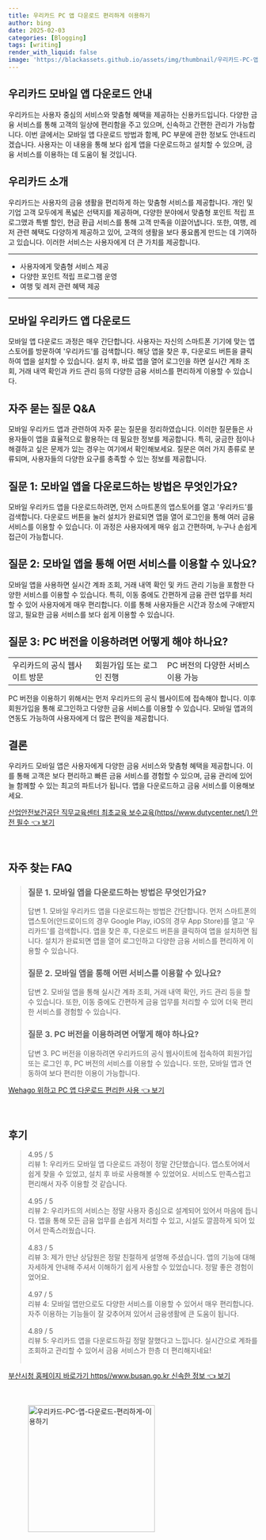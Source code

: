 ```yaml
---
title: 우리카드 PC 앱 다운로드 편리하게 이용하기
author: bing
date: 2025-02-03
categories: [Blogging]
tags: [writing]
render_with_liquid: false
image: 'https://blackassets.github.io/assets/img/thumbnail/우리카드-PC-앱-다운로드-편리하게-이용하기.webp'
---
```



<h2 id='우리카드_app_다운로드_안내'>우리카드 모바일 앱 다운로드 안내</h2>

<p>우리카드는 사용자 중심의 서비스와 맞춤형 혜택을 제공하는 신용카드입니다. 다양한 금융 서비스를 통해 고객의 일상에 편리함을 주고 있으며, 신속하고 간편한 관리가 가능합니다. 이번 글에서는 모바일 앱 다운로드 방법과 함께, PC 부문에 관한 정보도 안내드리겠습니다. 사용자는 이 내용을 통해 보다 쉽게 앱을 다운로드하고 설치할 수 있으며, 금융 서비스를 이용하는 데 도움이 될 것입니다.</p>

<h2 id='우리카드_소개'>우리카드 소개</h2>

<p>우리카드는 사용자의 금융 생활을 편리하게 하는 맞춤형 서비스를 제공합니다. 개인 및 기업 고객 모두에게 폭넓은 선택지를 제공하며, 다양한 분야에서 맞춤형 포인트 적립 프로그맸과 특별 할인, 현금 환급 서비스를 통해 고객 만족을 이끌어냅니다. 또한, 여행, 레저 관련 혜택도 다양하게 제공하고 있어, 고객의 생활을 보다 풍요롭게 만드는 데 기여하고 있습니다. 이러한 서비스는 사용자에게 더 큰 가치를 제공합니다.</p>

<hr />

<ul>
    <li>사용자에게 맞춤형 서비스 제공</li>
    <li>다양한 포인트 적립 프로그램 운영</li>
    <li>여행 및 레저 관련 혜택 제공</li>
</ul>

<hr />

<h2 id='모바일_우리카드_앱_다운로드'>모바일 우리카드 앱 다운로드</h2>

<p>모바일 앱 다운로드 과정은 매우 간단합니다. 사용자는 자신의 스마트폰 기기에 맞는 앱스토어를 방문하여 '우리카드'를 검색합니다. 해당 앱을 찾은 후, 다운로드 버튼을 클릭하여 앱을 설치할 수 있습니다. 설치 후, 바로 앱을 열어 로그인을 하면 실시간 계좌 조회, 거래 내역 확인과 카드 관리 등의 다양한 금융 서비스를 편리하게 이용할 수 있습니다.</p>

<h2 id='자주_묻는_질문'>자주 묻는 질문 Q&A</h2>

<p>모바일 우리카드 앱과 관련하여 자주 묻는 질문을 정리하였습니다. 이러한 질문들은 사용자들이 앱을 효율적으로 활용하는 데 필요한 정보를 제공합니다. 특히, 궁금한 점이나 해결하고 싶은 문제가 있는 경우는 여기에서 확인해보세요. 질문은 여러 가지 종류로 분류되며, 사용자들의 다양한 요구를 충족할 수 있는 정보를 제공합니다.</p>

<h2 id='질문_1'>질문 1: 모바일 앱을 다운로드하는 방법은 무엇인가요?</h2>

<p>모바일 우리카드 앱을 다운로드하려면, 먼저 스마트폰의 앱스토어를 열고 '우리카드'를 검색합니다. 다운로드 버튼을 눌러 설치가 완료되면 앱을 열어 로그인을 통해 여러 금융 서비스를 이용할 수 있습니다. 이 과정은 사용자에게 매우 쉽고 간편하며, 누구나 손쉽게 접근이 가능합니다.</p>

<h2 id='질문_2'>질문 2: 모바일 앱을 통해 어떤 서비스를 이용할 수 있나요?</h2>

<p>모바일 앱을 사용하면 실시간 계좌 조회, 거래 내역 확인 및 카드 관리 기능을 포함한 다양한 서비스를 이용할 수 있습니다. 특히, 이동 중에도 간편하게 금융 관련 업무를 처리할 수 있어 사용자에게 매우 편리합니다. 이를 통해 사용자들은 시간과 장소에 구애받지 않고, 필요한 금융 서비스를 보다 쉽게 이용할 수 있습니다.</p>

<h2 id='질문_3'>질문 3: PC 버전을 이용하려면 어떻게 해야 하나요?</h2>

<table>
    <tr>
        <td>우리카드의 공식 웹사이트 방문</td>
        <td>회원가입 또는 로그인 진행</td>
        <td>PC 버전의 다양한 서비스 이용 가능</td>
    </tr>
</table>

<p>PC 버전을 이용하기 위해서는 먼저 우리카드의 공식 웹사이트에 접속해야 합니다. 이후 회원가입을 통해 로그인하고 다양한 금융 서비스를 이용할 수 있습니다. 모바일 앱과의 연동도 가능하여 사용자에게 더 많은 편익을 제공합니다.</p>

<h2 id='결론'>결론</h2>

<p>우리카드 모바일 앱은 사용자에게 다양한 금융 서비스와 맞춤형 혜택을 제공합니다. 이를 통해 고객은 보다 편리하고 빠른 금융 서비스를 경험할 수 있으며, 금융 관리에 있어 늘 함께할 수 있는 최고의 파트너가 됩니다. 앱을 다운로드하고 금융 서비스를 이용해보세요.</p>


<p><a class="click-button" title="산업안전보건공단 직무교육센터 최초교육 보수교육(https//www.dutycenter.net/) 안전 필수" href="https://blackassets.github.io/posts/%EC%82%B0%EC%97%85%EC%95%88%EC%A0%84%EB%B3%B4%EA%B1%B4%EA%B3%B5%EB%8B%A8-%EC%A7%81%EB%AC%B4%EA%B5%90%EC%9C%A1%EC%84%BC%ED%84%B0-%EC%B5%9C%EC%B4%88%EA%B5%90%EC%9C%A1-%EB%B3%B4%EC%88%98%EA%B5%90%EC%9C%A1(httpswww.dutycenter.net)-%EC%95%88%EC%A0%84-%ED%95%84%EC%88%98/" rel="dofollow">산업안전보건공단 직무교육센터 최초교육 보수교육(https//www.dutycenter.net/) 안전 필수 👈 보기</a></p><br>
<h2 id='자주_찾는_FAQ'>자주 찾는 FAQ</h2>
<div itemscope="" itemtype="https://schema.org/FAQPage"> 
<blockquote> 
<div itemscope="" itemprop="mainEntity" itemtype="https://schema.org/Question"> 
<h3 itemprop="name">질문 1. 모바일 앱을 다운로드하는 방법은 무엇인가요?</h3> 
<div itemscope="" itemprop="acceptedAnswer" itemtype="https://schema.org/Answer"> 
<span itemprop="text"> 
<p>답변 1. 모바일 우리카드 앱을 다운로드하는 방법은 간단합니다. 먼저 스마트폰의 앱스토어(안드로이드의 경우 Google Play, iOS의 경우 App Store)를 열고 '우리카드'를 검색합니다. 앱을 찾은 후, 다운로드 버튼을 클릭하여 앱을 설치하면 됩니다. 설치가 완료되면 앱을 열어 로그인하고 다양한 금융 서비스를 편리하게 이용할 수 있습니다.</p> 
</span> 
</div> 
</div> 
<div itemscope="" itemprop="mainEntity" itemtype="https://schema.org/Question"> 
<h3 itemprop="name">질문 2. 모바일 앱을 통해 어떤 서비스를 이용할 수 있나요?</h3> 
<div itemscope="" itemprop="acceptedAnswer" itemtype="https://schema.org/Answer"> 
<span itemprop="text"> 
<p>답변 2. 모바일 앱을 통해 실시간 계좌 조회, 거래 내역 확인, 카드 관리 등을 할 수 있습니다. 또한, 이동 중에도 간편하게 금융 업무를 처리할 수 있어 더욱 편리한 서비스를 경험할 수 있습니다.</p> 
</span> 
</div> 
</div> 
<div itemscope="" itemprop="mainEntity" itemtype="https://schema.org/Question"> 
<h3 itemprop="name">질문 3. PC 버전을 이용하려면 어떻게 해야 하나요?</h3> 
<div itemscope="" itemprop="acceptedAnswer" itemtype="https://schema.org/Answer"> 
<span itemprop="text"> 
<p>답변 3. PC 버전을 이용하려면 우리카드의 공식 웹사이트에 접속하여 회원가입 또는 로그인 후, PC 버전의 서비스를 이용할 수 있습니다. 또한, 모바일 앱과 연동하여 보다 편리한 이용이 가능합니다.</p> 
</span> 
</div> 
</div> 
</blockquote> 
</div>
<p><a class="click-button" title="Wehago 위하고 PC 앱 다운로드 편리한 사용" href="https://blackassets.github.io/posts/Wehago-%EC%9C%84%ED%95%98%EA%B3%A0-PC-%EC%95%B1-%EB%8B%A4%EC%9A%B4%EB%A1%9C%EB%93%9C-%ED%8E%B8%EB%A6%AC%ED%95%9C-%EC%82%AC%EC%9A%A9/" rel="dofollow">Wehago 위하고 PC 앱 다운로드 편리한 사용 👈 보기</a></p><br>
<h2 id='후기'>후기</h2>
<div itemscope itemtype="https://schema.org/Product">
  <blockquote>
  <div itemprop="review" itemscope itemtype="https://schema.org/Review">
      <div itemprop="reviewRating" itemscope itemtype="https://schema.org/Rating"> <span itemprop="ratingValue">4.95</span> / <span itemprop="bestRating">5</span> </div>
      <span itemprop="reviewBody">리뷰 1: 우리카드 모바일 앱 다운로드 과정이 정말 간단했습니다. 앱스토어에서 쉽게 찾을 수 있었고, 설치 후 바로 사용해볼 수 있었어요. 서비스도 만족스럽고 편리해서 자주 이용할 것 같습니다.</span>
  </div>
  <br>
  <div itemprop="review" itemscope itemtype="https://schema.org/Review">
      <div itemprop="reviewRating" itemscope itemtype="https://schema.org/Rating"> <span itemprop="ratingValue">4.95</span> / <span itemprop="bestRating">5</span> </div>
      <span itemprop="reviewBody">리뷰 2: 우리카드의 서비스는 정말 사용자 중심으로 설계되어 있어서 마음에 듭니다. 앱을 통해 모든 금융 업무를 손쉽게 처리할 수 있고, 시설도 깔끔하게 되어 있어서 만족스러웠습니다.</span>
  </div>
  <br>
  <div itemprop="review" itemscope itemtype="https://schema.org/Review">
      <div itemprop="reviewRating" itemscope itemtype="https://schema.org/Rating"> <span itemprop="ratingValue">4.83</span> / <span itemprop="bestRating">5</span> </div>
      <span itemprop="reviewBody">리뷰 3: 제가 만난 상담원은 정말 친절하게 설명해 주셨습니다. 앱의 기능에 대해 자세하게 안내해 주셔서 이해하기 쉽게 사용할 수 있었습니다. 정말 좋은 경험이었어요.</span>
  </div>
  <br>
  <div itemprop="review" itemscope itemtype="https://schema.org/Review">
      <div itemprop="reviewRating" itemscope itemtype="https://schema.org/Rating"> <span itemprop="ratingValue">4.97</span> / <span itemprop="bestRating">5</span> </div>
      <span itemprop="reviewBody">리뷰 4: 모바일 앱만으로도 다양한 서비스를 이용할 수 있어서 매우 편리합니다. 자주 이용하는 기능들이 잘 갖추어져 있어서 금융생활에 큰 도움이 됩니다.</span>
  </div>
  <br>
  <div itemprop="review" itemscope itemtype="https://schema.org/Review">
      <div itemprop="reviewRating" itemscope itemtype="https://schema.org/Rating"> <span itemprop="ratingValue">4.89</span> / <span itemprop="bestRating">5</span> </div>
      <span itemprop="reviewBody">리뷰 5: 우리카드 앱을 다운로드하길 정말 잘했다고 느낍니다. 실시간으로 계좌를 조회하고 관리할 수 있어서 금융 서비스가 한층 더 편리해지네요!</span>
  </div>
  <br>
  </blockquote>
</div>
<p><a class="click-button" title="부산시청 홈페이지 바로가기 https//www.busan.go.kr 신속한 정보" href="https://blackassets.github.io/posts/%EB%B6%80%EC%82%B0%EC%8B%9C%EC%B2%AD-%ED%99%88%ED%8E%98%EC%9D%B4%EC%A7%80-%EB%B0%94%EB%A1%9C%EA%B0%80%EA%B8%B0-httpswww.busan.go.kr-%EC%8B%A0%EC%86%8D%ED%95%9C-%EC%A0%95%EB%B3%B4/" rel="dofollow">부산시청 홈페이지 바로가기 https//www.busan.go.kr 신속한 정보 👈 보기</a></p><br>
<figure class="image"><img src="https://blackassets.github.io/assets/img/thumbnail/우리카드-PC-앱-다운로드-편리하게-이용하기.webp" alt="우리카드-PC-앱-다운로드-편리하게-이용하기" width="256" height="256"></figure>
